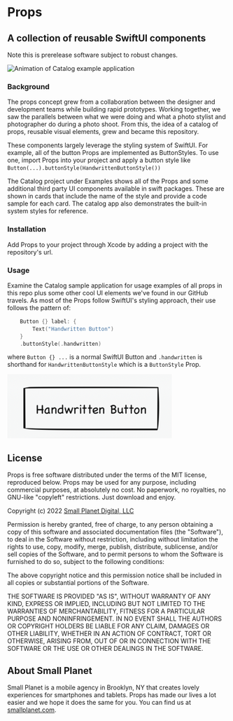 # Props

## A collection of reusable SwiftUI components

Note this is prerelease software subject to robust changes.

![Animation of Catalog example application](/.github/resources/props-catalog-animated.gif "Props examples in Catalog sample app")

### Background

The props concept grew from a collaboration between the designer and development teams while building rapid prototypes. Working together, we saw the parallels between what we were doing and what a photo stylist and photographer do during a photo shoot. From this, the idea of a catalog of props, reusable visual elements, grew and became this repository. 

These components largely leverage the styling system of SwiftUI. For example, all of the button Props are implemented as ButtonStyles. To use one, import Props into your project and apply a button style like `Button(...).buttonStyle(HandwrittenButtonStyle())`

The Catalog project under Examples shows all of the Props and some additional third party UI components available in swift packages. These are shown in cards that include the name of the style and provide a code sample for each card. The catalog app also demonstrates the built-in system styles for reference.

### Installation

Add Props to your project through Xcode by adding a project with the repository's url. 

### Usage

Examine the Catalog sample application for usage examples of all props in this repo plus some other cool UI elements we've found in our GitHub travels. As most of the Props follow SwiftUI's styling approach, their use follows the pattern of:

```swift
    Button {} label: {
        Text("Handwritten Button")
    }
    .buttonStyle(.handwritten)
```
where `Button {} ...` is a normal SwiftUI Button and `.handwritten` is shorthand for `HandwrittenButtonStyle` which is a `ButtonStyle` Prop.

![Prop example of Button styled with HandwrittenButtonStyle](/.github/resources/handwritten-button-prop.png)

## License

Props is free software distributed under the terms of the MIT license, reproduced below. Props may be used for any purpose, including commercial purposes, at absolutely no cost. No paperwork, no royalties, no GNU-like "copyleft" restrictions. Just download and enjoy.

Copyright (c) 2022 [Small Planet Digital, LLC](http://smallplanet.com)

Permission is hereby granted, free of charge, to any person obtaining a copy of this software and associated documentation files (the "Software"), to deal in the Software without restriction, including without limitation the rights to use, copy, modify, merge, publish, distribute, sublicense, and/or sell copies of the Software, and to permit persons to whom the Software is furnished to do so, subject to the following conditions:

The above copyright notice and this permission notice shall be included in all copies or substantial portions of the Software.

THE SOFTWARE IS PROVIDED "AS IS", WITHOUT WARRANTY OF ANY KIND, EXPRESS OR IMPLIED, INCLUDING BUT NOT LIMITED TO THE WARRANTIES OF MERCHANTABILITY, FITNESS FOR A PARTICULAR PURPOSE AND NONINFRINGEMENT. IN NO EVENT SHALL THE AUTHORS OR COPYRIGHT HOLDERS BE LIABLE FOR ANY CLAIM, DAMAGES OR OTHER LIABILITY, WHETHER IN AN ACTION OF CONTRACT, TORT OR OTHERWISE, ARISING FROM, OUT OF OR IN CONNECTION WITH THE SOFTWARE OR THE USE OR OTHER DEALINGS IN THE SOFTWARE.

## About Small Planet

Small Planet is a mobile agency in Brooklyn, NY that creates lovely experiences for smartphones and tablets. Props has made our lives a lot easier and we hope it does the same for you. You can find us at [smallplanet.com](http://smallplanet.com).
